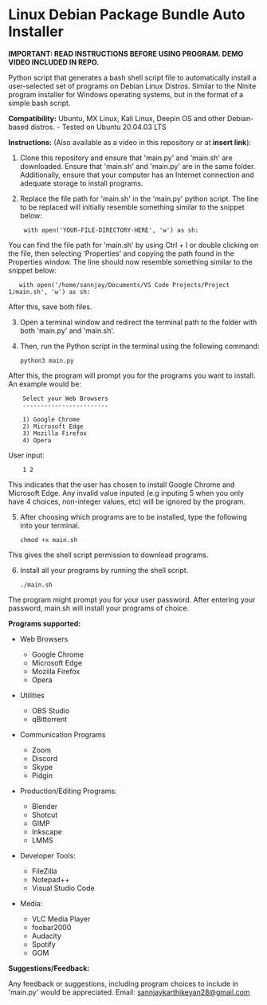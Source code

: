 # Linux Debian Package Bundle Auto Installer
**IMPORTANT: READ INSTRUCTIONS BEFORE USING PROGRAM. DEMO VIDEO INCLUDED IN REPO.**

Python script that generates a bash shell script file to automatically install a user-selected set of programs on Debian Linux Distros. Similar to the Ninite program installer for Windows operating systems, but in the format of a simple bash script.

**Compatibility:** Ubuntu, MX Linux, Kali Linux, Deepin OS and other Debian-based distros.
    - Tested on Ubuntu 20.04.03 LTS
    

**Instructions:** (Also available as a video in this repository or at **insert link**):
    
1. Clone this repository and ensure that 'main.py' and 'main.sh' are downloaded. Ensure that 'main.sh'
and 'main.py' are in the same folder. Additionally, ensure that your computer has an Internet connection and
adequate storage to install programs.

2. Replace the file path for 'main.sh' in the 'main.py' python script. The line to be replaced will initially resemble something similar to the snippet below: 

        with open('YOUR-FILE-DIRECTORY-HERE', 'w') as sh:

You can find the file path for 'main.sh' by using Ctrl + I or double clicking on the file,
then selecting 'Properties' and copying the path found in the Properties window. The line should now resemble
something similar to the snippet below:

       with open('/home/sannjay/Documents/VS Code Projects/Project 1/main.sh', 'w') as sh:
       
After this, save both files.

3. Open a terminal window and redirect the terminal path to the folder with both 'main.py' and 'main.sh'. 

4. Then, run the Python script in the terminal using the following command:

       python3 main.py

After this, the program will prompt you for the programs you want to install. An example would be:

        Select your Web Browsers
        ------------------------
        
        1) Google Chrome
        2) Microsoft Edge
        3) Mozilla Firefox
        4) Opera
        
User input:

        1 2
        
This indicates that the user has chosen to install Google Chrome and Microsoft Edge. Any invalid value inputed
(e.g inputing 5 when you only have 4 choices, non-integer values, etc) will be ignored by the program.

5. After choosing which programs are to be installed, type the following into your terminal.

       chmod +x main.sh

This gives the shell script permission to download programs.

6. Install all your programs by running the shell script.

       ./main.sh
       
The program might prompt you for your user password. After entering your password, main.sh will install
your programs of choice.


**Programs supported:**

   - Web Browsers
        * Google Chrome
        * Microsoft Edge
        * Mozilla Firefox
        * Opera
    
   - Utilities
        * OBS Studio
        * qBittorrent
    
   - Communication Programs
        * Zoom
        * Discord
        * Skype
        * Pidgin
    
   - Production/Editing Programs:
        * Blender
        * Shotcut
        * GIMP
        * Inkscape
        * LMMS
        
   - Developer Tools:
        * FileZilla
        * Notepad++
        * Visual Studio Code
        
   - Media:
        * VLC Media Player
        * foobar2000
        * Audacity
        * Spotify
        * GOM
 
 
**Suggestions/Feedback:**

Any feedback or suggestions, including program choices to include in 'main.py' would be appreciated. 
Email: sannjaykarthikeyan28@gmail.com
